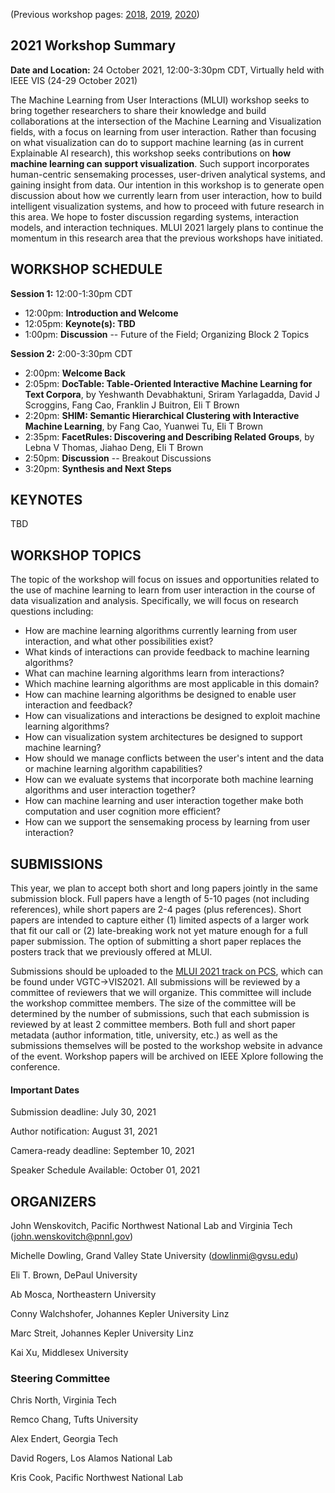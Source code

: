 (Previous workshop pages:  [2018](workshop2018.md), [2019](workshop2019.md), [2020](workshop2020.md))


## 2021 Workshop Summary

**Date and Location:**  24 October 2021, 12:00-3:30pm CDT, Virtually held with IEEE VIS (24-29 October 2021)

The Machine Learning from User Interactions (MLUI) workshop seeks to bring together researchers to share their knowledge and build collaborations at the intersection of the Machine Learning and Visualization fields, with a focus on learning from user interaction.  Rather than focusing on what visualization can do to support machine learning (as in current Explainable AI research), this workshop seeks contributions on **how machine learning can support visualization**.  Such support incorporates human-centric sensemaking processes, user-driven analytical systems, and gaining insight from data.  Our intention in this workshop is to generate open discussion about how we currently learn from user interaction, how to build intelligent visualization systems, and how to proceed with future research in this area. We hope to foster discussion regarding systems, interaction models, and interaction techniques.  MLUI 2021 largely plans to continue the momentum in this research area that the previous workshops have initiated.


## WORKSHOP SCHEDULE

**Session 1:** 12:00-1:30pm CDT
- 12:00pm:  **Introduction and Welcome**
- 12:05pm:  **Keynote(s):  TBD**
- 1:00pm:  **Discussion** -- Future of the Field; Organizing Block 2 Topics

**Session 2:** 2:00-3:30pm CDT
- 2:00pm:  **Welcome Back**
- 2:05pm:  **DocTable: Table-Oriented Interactive Machine Learning for Text Corpora**, by Yeshwanth Devabhaktuni, Sriram Yarlagadda, David J Scroggins, Fang Cao, Franklin J Buitron, Eli T Brown
- 2:20pm:  **SHIM: Semantic Hierarchical Clustering with Interactive Machine Learning**, by Fang Cao, Yuanwei Tu, Eli T Brown
- 2:35pm:  **FacetRules: Discovering and Describing Related Groups**, by Lebna V Thomas, Jiahao Deng, Eli T Brown
- 2:50pm:  **Discussion** -- Breakout Discussions
- 3:20pm:  **Synthesis and Next Steps**


## KEYNOTES

TBD


## WORKSHOP TOPICS

The topic of the workshop will focus on issues and opportunities related to the use of machine learning to learn from user interaction in the course of data visualization and analysis. Specifically, we will focus on research questions including:

- How are machine learning algorithms currently learning from user interaction, and what other possibilities exist?
- What kinds of interactions can provide feedback to machine learning algorithms?
- What can machine learning algorithms learn from interactions?
- Which machine learning algorithms are most applicable in this domain?
- How can machine learning algorithms be designed to enable user interaction and feedback?
- How can visualizations and interactions be designed to exploit machine learning algorithms?
- How can visualization system architectures be designed to support machine learning?
- How should we manage conflicts between the user's intent and the data or machine learning algorithm capabilities?
- How can we evaluate systems that incorporate both machine learning algorithms and user interaction together?
- How can machine learning and user interaction together make both computation and user cognition more efficient?
- How can we support the sensemaking process by learning from user interaction?


## SUBMISSIONS

This year, we plan to accept both short and long papers jointly in the same submission block.  Full papers have a length of 5-10 pages (not including references), while short papers are 2-4 pages (plus references).  Short papers are intended to capture either (1) limited aspects of a larger work that fit our call or (2) late-breaking work not yet mature enough for a full paper submission.  The option of submitting a short paper replaces the posters track that we previously offered at MLUI.  

Submissions should be uploaded to the [MLUI 2021 track on PCS](https://new.precisionconference.com/submissions), which can be found under VGTC->VIS2021.  All submissions will be reviewed by a committee of reviewers that we will organize.  This committee will include the workshop committee members. The size of the committee will be determined by the number of submissions, such that each submission is reviewed by at least 2 committee members.  Both full and short paper metadata (author information, title, university, etc.) as well as the submissions themselves will be posted to the workshop website in advance of the event.  Workshop papers will be archived on IEEE Xplore following the conference.
  
  
#### Important Dates

Submission deadline:  July 30, 2021

Author notification:  August 31, 2021

Camera-ready deadline:  September 10, 2021

Speaker Schedule Available:  October 01, 2021


## ORGANIZERS

John Wenskovitch, Pacific Northwest National Lab and Virginia Tech (john.wenskovitch@pnnl.gov)

Michelle Dowling, Grand Valley State University (dowlinmi@gvsu.edu)

Eli T. Brown, DePaul University

Ab Mosca, Northeastern University

Conny Walchshofer, Johannes Kepler University Linz

Marc Streit, Johannes Kepler University Linz

Kai Xu, Middlesex University

### Steering Committee

Chris North, Virginia Tech

Remco Chang, Tufts University

Alex Endert, Georgia Tech

David Rogers, Los Alamos National Lab

Kris Cook, Pacific Northwest National Lab
